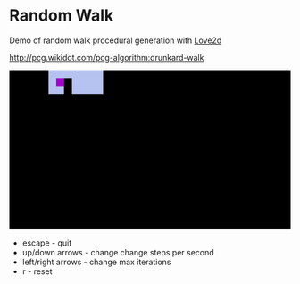 # Random Walk

Demo of random walk procedural generation with [Love2d](https://love2d.org)

http://pcg.wikidot.com/pcg-algorithm:drunkard-walk

![Random Walk Algorithm](random-walk.gif?raw=true "Random Walk")

* escape - quit
* up/down arrows - change change steps per second
* left/right arrows - change max iterations
* r - reset
